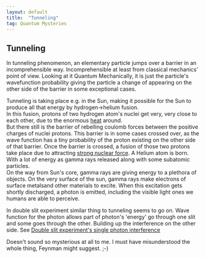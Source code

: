```yaml
---
layout: default
title:  "Tunneling"
tag: Quantum Mysteries
---
```


## Tunneling

In tunneling phenomenon, an elementary particle jumps over a barrier in an incomprehensible way. Incomprehensible at least from classical mechanics' point of view. Looking at it Quantum Mechanically, it is just the particle's wavefunction probability giving the particle a change of appearing on the other side of the barrier in some exceptional cases. 

Tunneling is taking place e.g. in the Sun, making it possible for the Sun to produce all that energy by hydrogen->helium fusion.  
In this fusion, protons of two hydrogen atom's nuclei get very, very close to each other, due to the enormous [heat]( ../../../2022/09/15/entropy.html) around.  
But there still is the barrier of rebelling coulomb forces between the positive charges of nuclei protons. This barrier is in some cases crossed over, as the wave function has a tiny probability of the proton existing on the other side of that barrier. Once the barrier is crossed, a fusion of those two protons take place due to attracting [strong nuclear force](../../../2022/09/29/subatomic-particles#qcd). A Helium atom is born. With a lot of energy as gamma rays released along with some subatomic particles.  
On the way from Sun's core, gamma rays are giving energy to a plethora of objects. On the very surface of the sun, gamma rays make electrons of surface metalsand other materials to excite. When this excitation gets shortly discharged, a photon is emitted, including the visible light ones we humans are able to perceive.

In double slit experiment similar thing to tunneling seems to go on. Wave function for the photon allows part of photon's 'energy' go through one slit and some goes through the other. Building up the interference on the other side. See [Double slit experiment's single photon interference](https://veikkonyfors.github.io/blog/2022/03/20/double-slit-experiment-single-photon-interference.html)

Doesn't sound so mysterious at all to me. I must have misunderstood the whole thing, Feynman might suggest. ;-)